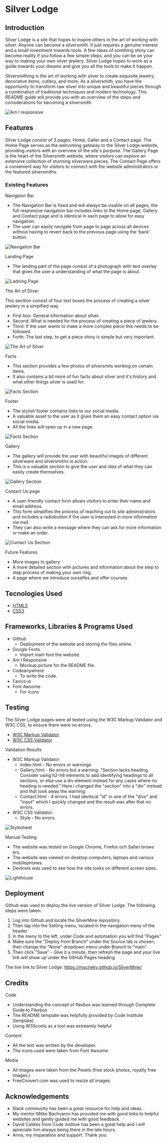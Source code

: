 # Silver Lodge

## Introduction

Silver Lodge is a site that hopes to inspire others in the art of working with silver.
Anyone can become a silversmith. It just requires a genuine interest and a small investment towards tools.
A few ideas of somthing shiny can become reality if you follow a few simple steps,
and you can be on your way to making your own silver jewlery. Silver Lodge hopes to work as a guide towards your dreams and give you all the tools to make it happen.

Silversmithing is the art of working with silver to create exquisite jewelry, decorative items, cutlery, and more. As a silversmith, you have the opportunity to transform raw silver into unique and beautiful pieces through a combination of traditional techniques and modern technology. This README guide will provide you with an overview of the steps and considerations for becoming a silversmith

![Am I responsive](assets/images/readme-images/readme-responsive.png)

## Features

Silver Lodge consist of 3 pages: Home, Galler and a Contact page.
The Home Page serves as the welcoming gateway to the Silver Lodge website, providing visitors with an overview of the site's purpose.
The Gallery Page is the heart of the Silversmith website, where visitors can explore an extensive collection of stunning silverware pieces.
The Contact Page offers a convenient way for visitors to connect with the website administrators or the featured silversmiths.

### Existing Features

Navigaion Bar

- The Navigation Bar is fixed and will always be visable on all pages, the full responsive navigation bar includes links to the Home page, Gallery and Contact page and is identical in each page to allow for easy navigation.
- The user can easily navigate from page to page across all devices without having to revert back to the previous page using the ‘back’ button.</li>

![Navigation Bar](assets/images/readme-images/readme-navigationbar.png)

Landing Page

- The landing part of the page consist of a photograph with text overlay that gives the user a understanding of what the page is about.</li>

![Ladning Page](assets/images/readme-images/readme-landingpage.png)

The Art of Silver

This secition consist of four text boxes the process of creating a silver jewlery in a simplfied way.

- First box: General information about silver.
- Second: What is needed for the process of creating a piece of jewlery.
- Third: If the user wants to make a more complex piece this needs to be followed.
- Forth: The last step, to get a piece shiny is simple but very important.

![The Art of Silver](assets/images/readme-images/readme-artofsilver.png)

Facts

- This section provides a few photos of silversmits working on certain items.
- It also contains a bit more of fun facts about silver and it's history and what other things silver is used for.

![Facts Section](assets/images/readme-images/readme-facts.png)

Footer

- The stylish footer contains links to our social media.
- A valuable asset to the user as it gives them an easy contact option via social media.
- All the links will open up in a new page.

![Facts Section](assets/images/readme-images/readme-footer.png)

Gallery

- The gallery will provide the user with beautiful images of different silverware and silversmiths in action.
- This is a valuable section to give the user and idea of what they can easily create themselves.

![Gallery Section](assets/images/readme-images/readme-gallery.png)

Contact Us page

- A user-friendly contact form allows visitors to enter their name and email address.
- This form simplifies the process of reaching out to site administrators and includes a radiobutton if the user is interested in more information via mail.
- They can also write a message where they can ask for more information or make an order.

![Contact Us Section](assets/images/readme-images/readme-contact.png)

Future Features

- More images to gallery.
- A more detailed section with pictures and information about the step to step process of making your own ring.
- A page where we introduce ourselfes and offer courses.

## Tecnologies Used

- [HTML5](https://en.wikipedia.org/wiki/HTML5)
- [CSS3](https://en.wikipedia.org/wiki/CSS)

## Frameworks, Libraries & Programs Used

- Github
  - Deployment of the website and storing the files online.
- Google Fonts
  - Import main font the website.
- Am I Responsive
  - Mockup picture for the README file.
- Codeanywhere
  - To write the code.
- Favico.io
- Font Awsome
  - For icons

## Testing

The Silver Lodge pages were all tested using the W3C Markup Validator and W3C CSS, to ensure there were no errors.

- [W3C Markup Validator](https://validator.w3.org/)
- [W3C CSS Validator](https://jigsaw.w3.org/css-validator/)

Validation Results

- W3C Markup Validator:
    - Index.html - No errors or warnings
    - Gallery.html - No errors but a warning: "Section lacks heading. Consider using h2-h6 elements to add identifying headings to all sections, or else use a div element instead for any cases where no heading is needed." Here i changed the "section" into a "div" instead and that took away the warning.
    - Contact.html - 4 errors. I had identical "id" in one of the "divs" and "input" which I quickly changed and the result was after that no errors.
- W3C CSS Validator:
    - Style - No errors.

![Stylesheet](assets/images/readme-images/readme-style.png)

Manual Testing

- The website was tested on Google Chrome, Firefox och Safari brows
ers.
- The website was viewed on desktop computers, laptops and various mobilephones.
- Devtools was used to see how the site looks on different screen sizes.

![Lighthouse](assets/images/readme-images/readme-lighthouse.png)

## Deployment

Github was used to deploy the live version of Silver Lodge. 
The following steps were taken:
1. Log into Github and locate the SilverMine repository.
2. Then tap into the Setting menu, located in the navigation meny of the header.
3. In the meny to the left, under Code and automation you will find "Pages"
4. Make sure the "Deploy from Branch" under the Source tab is chosen, then change the "None" dropdown menu under Branch to "main".
5. Then click "Save" - Give it a minute, then refresh the page and your live link will show up under the GitHub Pages heading.

The live link to Silver Lodge: https://mscrieky.github.io/SilverMine/

## Credits

Code

- Understanding the concept of flexbox was learned through Complete Guide to Flexbox
- The README template was helpfully provided by Code Institute (template)
- Using W3Scools as a tool was extreamly helpful

Content

- All the text was written by the developer.
- The icons used were taken from Font Awsome.

Media

- All images were taken from the Pexels (free stock photos, royalty free images.)
- FreeConvert.com was used to resize all images.

## Acknowledgements

- Slack community has been a great resource for help and ideas.
- My mentor Mitko Bachvarov has provided me with good links to helpful websites and gently guided me with good feedback.
- David Calikes from Code institue has been a great help and I will apreciate him always being there in the late hours. 
- Anna, my insparation and support. Thank you.
